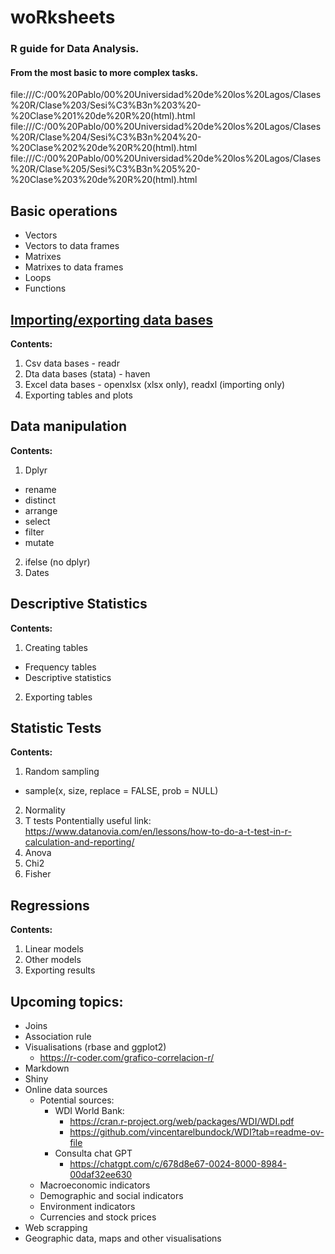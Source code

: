 # woRksheets
### R guide for Data Analysis.
#### From the most basic to more complex tasks.

file:///C:/00%20Pablo/00%20Universidad%20de%20los%20Lagos/Clases%20R/Clase%203/Sesi%C3%B3n%203%20-%20Clase%201%20de%20R%20(html).html
file:///C:/00%20Pablo/00%20Universidad%20de%20los%20Lagos/Clases%20R/Clase%204/Sesi%C3%B3n%204%20-%20Clase%202%20de%20R%20(html).html
file:///C:/00%20Pablo/00%20Universidad%20de%20los%20Lagos/Clases%20R/Clase%205/Sesi%C3%B3n%205%20-%20Clase%203%20de%20R%20(html).html

## Basic operations
* Vectors
* Vectors to data frames
* Matrixes
* Matrixes to data frames
* Loops
* Functions

## <a href="https://rpubs.com/pherreragalvez/1271494" target="_blank">Importing/exporting data bases</a>
**Contents:**
1. Csv data bases - readr
2. Dta data bases (stata) - haven
3. Excel data bases - openxlsx (xlsx only), readxl (importing only)
4. Exporting tables and plots

## Data manipulation
**Contents:**
1. Dplyr
* rename
* distinct
* arrange
* select
* filter
* mutate
2. ifelse (no dplyr)
3. Dates

## Descriptive Statistics
**Contents:**
1. Creating tables
* Frequency tables
* Descriptive statistics
2. Exporting tables

## Statistic Tests
**Contents:**
1. Random sampling
* sample(x, size, replace = FALSE, prob = NULL)
2. Normality
3. T tests
Pontentially useful link: https://www.datanovia.com/en/lessons/how-to-do-a-t-test-in-r-calculation-and-reporting/
4. Anova
5. Chi2
6. Fisher

## Regressions
**Contents:**
1. Linear models
2. Other models
3. Exporting results

## Upcoming topics:
* Joins
* Association rule
* Visualisations (rbase and ggplot2)
  * https://r-coder.com/grafico-correlacion-r/
* Markdown
* Shiny
* Online data sources
  * Potential sources:
    * WDI World Bank:
      * https://cran.r-project.org/web/packages/WDI/WDI.pdf
      * https://github.com/vincentarelbundock/WDI?tab=readme-ov-file
    * Consulta chat GPT
      * https://chatgpt.com/c/678d8e67-0024-8000-8984-00daf32ee630
  * Macroeconomic indicators
  * Demographic and social indicators
  * Environment indicators
  * Currencies and stock prices
* Web scrapping
* Geographic data, maps and other visualisations
